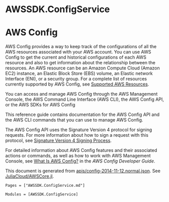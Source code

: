 # AWSSDK.ConfigService

# AWS Config

AWS Config provides a way to keep track of the configurations of all the AWS resources associated with your AWS account. You can use AWS Config to get the current and historical configurations of each AWS resource and also to get information about the relationship between the resources. An AWS resource can be an Amazon Compute Cloud (Amazon EC2) instance, an Elastic Block Store (EBS) volume, an Elastic network Interface (ENI), or a security group. For a complete list of resources currently supported by AWS Config, see [Supported AWS Resources](http://docs.aws.amazon.com/config/latest/developerguide/resource-config-reference.html#supported-resources).

You can access and manage AWS Config through the AWS Management Console, the AWS Command Line Interface (AWS CLI), the AWS Config API, or the AWS SDKs for AWS Config

This reference guide contains documentation for the AWS Config API and the AWS CLI commands that you can use to manage AWS Config.

The AWS Config API uses the Signature Version 4 protocol for signing requests. For more information about how to sign a request with this protocol, see [Signature Version 4 Signing Process](http://docs.aws.amazon.com/general/latest/gr/signature-version-4.html).

For detailed information about AWS Config features and their associated actions or commands, as well as how to work with AWS Management Console, see [What Is AWS Config?](http://docs.aws.amazon.com/config/latest/developerguide/WhatIsConfig.html) in the *AWS Config Developer Guide*.

This document is generated from
[apis/config-2014-11-12.normal.json](https://github.com/aws/aws-sdk-js/blob/master/apis/config-2014-11-12.normal.json).
See [JuliaCloud/AWSCore.jl](https://github.com/JuliaCloud/AWSCore.jl).

```@index
Pages = ["AWSSDK.ConfigService.md"]
```

```@autodocs
Modules = [AWSSDK.ConfigService]
```
